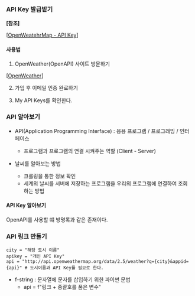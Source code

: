 ### API Key 발급받기

**[참조]**

[[OpenWeatehrMap - API Key](https://www.notion.so/likelion/OpenWeatherMap-API-Key-12b608bcfd8840ccb53a2c16771f2648)]

#### 사용법

1. OpenWeather(OpenAPI) 사이트 방문하기

[[OpenWeather](https://home.openweathermap.org/users/sign_up)]

2. 가입 후 이메일 인증 완료하기

3. My API Keys를 확인한다.

### API 알아보기

* API(Application Programming Interface) : 응용 프로그램 / 프로그래밍 / 인터페이스
    * 프로그램과 프로그램의 연결 시켜주는 역할 (Client - Server)

* 날씨를 알아보는 방법
    * 크롤링을 통한 정보 확인
    * 세계의 날씨를 서버에 저장하는 프로그램을 우리의 프로그램에 연결하여 조회하는 방법

#### API Key 알아보기

OpenAPI를 사용할 떄 방명록과 같은 존재이다.

### API 링크 만들기

```
city = "해당 도시 이름"
apikey = "개인 API Key"
api = "http://api.openweathermap.org/data/2.5/weather?q={city}&appid={api}" # 도시이름과 API Key를 필요로 한다.
```

* f-string : 문자열에 문자를 삽입하기 위한 파이썬 문법
    * api = f"링크 + 중괄호를 품은 변수"
